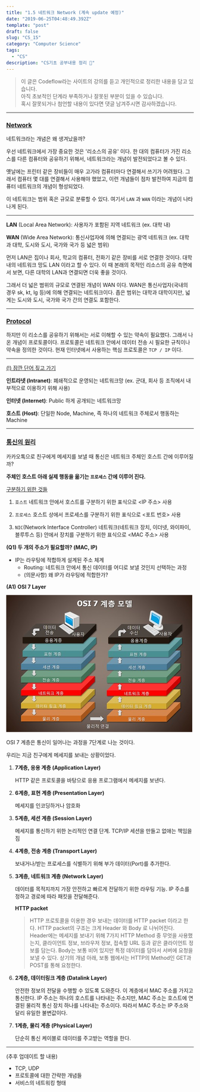 ```yaml
---
title: "1.5 네트워크 Network (계속 update 예정)"
date: "2019-06-25T04:48:49.392Z"
template: "post"
draft: false
slug: "CS_15"
category: "Computer Science"
tags:
  - "CS"
description: "CS기초 공부내용 정리 📖"
---
```


> 이 글은 Codeflow라는 사이트의 강의를 듣고 개인적으로 정리한 내용을 담고 있습니다.<br>
> 아직 초보적인 단계라 부족하거나 잘못된 부분이 있을 수 있습니다. <br>
> 혹시 잘못되거나 첨언할 내용이 있다면  댓글 남겨주시면 감사하겠습니다.
---

### <u>Network</u>

네트워크라는 개념은 왜 생겨났을까?

우선 네트워크에서 가장 중요한 것은 '리소스의 공유' 이다. 한 대의 컴퓨터가 가진 리소스를 다른 컴퓨터와 공유하기 위해서, 네트워크라는 개념이 발전되었다고 볼 수 있다.

옛날에는 프린터 같은 장비들이 매우 고가라 컴퓨터마다 연결해서 쓰기가 어려웠다. 그래서 컴퓨터 몇 대를 연결해서 사용해야 했었고, 이런 개념들이 점차 발전하여 지금의 컴퓨터 네트워크의 개념이 형성되었다.

이 네트워크는 범위 혹은 규모로 분류할 수 있다. 여기서 `LAN` 과 `WAN` 이라는 개념이 나타나게 된다.

---

**LAN** (Local Area Network): 사용자가 포함된 지역 네트워크 (ex. 대학 내)

**WAN** (Wide Area Network): 통신사업자에 의해 연결되는 광역 네트워크 (ex. 대학과 대학, 도시와 도시, 국가와 국가 등 넓은 범위)



먼저 LAN은 집이나 회사, 학교의 컴퓨터, 전화기 같은 장비를 서로 연결한 것이다. 대학 내의 네트워크 망도 LAN 이라고 할 수 있다. 이 때 본래의 목적인 리소스의 공유 측면에서 보면, 다른 대학의 LAN과 연결되면 더욱 좋을 것이다.

그래서 더 넓은 범위의 규모로 연결된 개념이 WAN 이다. WAN은 통신사업자(국내의 경우 sk, kt, lg 등)에 의해 연결되는 네트워크이다. 좁은 범위는 대학과 대학이지만, 넓게는 도시와 도시, 국가와 국가 간의 연결도 포함한다.

---

### <u>Protocol</u>

하지만 이 리소스를 공유하기 위해서는 서로 이해할 수 있는 약속이 필요했다. 그래서 나온 개념이 프로토콜이다. 프로토콜은 네트워크 안에서 데이터 전송 시 필요한 규칙이나 약속을 정의한 것이다. 현재 인터넷에서 사용하는 핵심 프로토콜은 `TCP / IP` 이다.

---

<u>(!) 잠깐 단어 짚고 가기</u>

**인트라넷 (Intranet)**: 폐쇄적으로 운영되는 네트워크망 (ex. 군대, 회사 등 조직에서 내부적으로 이용하기 위해 사용)

**인터넷 (Internet)**: Public 하게 공개되는 네트워크망

**호스트 (Host)**: 단일한 Node, Machine, 즉 하나의 네트워크 주체로서 행동하는 Machine

---

### <u>통신의 원리</u>

카카오톡으로 친구에게 메세지를 보낼 때 통신은 네트워크 주체인 호스트 간에 이루어질까?

**주체인 호스트 아래 실제 행동을 옮기는 `프로세스` 간에 이루어 진다.**

<u>구분하기 위한 것들</u>

1. `호스트` 네트워크 안에서 호스트를 구분하기 위한 표식으로 <IP 주소> 사용

2. `프로세스` 호스트 상에서 프로세스를 구분하기 위한 표식으로 <포트 번호> 사용
3. `NIC`(Network Interface Controller) 네트워크(네트워크 장치, 이더넷, 와이파이, 블루투스 등) 안에서 장치를 구분하기 위한 표식으로 <MAC 주소> 사용

**(Q1) 두 개의 주소가 필요할까? (MAC, IP)**

- IP는 라우팅에 적합하게 설계된 주소 체계
  - Routing: 네트워크 안에서 통신 데이터를 어디로 보낼 것인지 선택하는 과정
  - (의문사항) 왜 IP가 라우팅에 적합한가?

**(A1)** **OSI 7 Layer**

![OSI7layer](./OSI7layer.jpg)

OSI 7 계층은 통신이 일어나는 과정을 7단계로 나눈 것이다.

우리는 지금 친구에게 메세지를 보내는 상황이었다.

1. **7계층, 응용 계층 (Application Layer)**

   HTTP 같은 프로토콜을 바탕으로 응용 프로그램에서 메세지를 보낸다.

2. **6계층, 표현 계층 (Presentation Layer)**

   메세지를 인코딩하거나 암호화

3. **5계층, 세션 계층 (Session Layer)**

   메세지를 통신하기 위한 논리적인 연결 단계. TCP/IP 세션을 만들고 없애는 책임을 짐

4. **4계층, 전송 계층 (Transport Layer)**

   보내거나/받는 프로세스를 식별하기 위해 부가 데이터(Port)를 추가한다.

5. **3계층, 네트워크 계층 (Network Layer)**

   데이터를 목적지까지 가장 안전하고 빠르게 전달하기 위한 라우팅 기능. IP 주소를 정하고 경로에 따라 패킷을 전달해준다.

   **HTTP packet**

   > HTTP 프로토콜을 이용한 경우 보내는 데이터를 HTTP packet 이라고 한다. HTTP packet의 구조는 크게 Header 와 Body 로 나뉘어진다. Header에는 메세지를 보내기 위해 7가지 HTTP Method 중 무엇을 사용했는지, 클라이언트 정보, 브라우저 정보, 접속할 URL 등과 같은 클라이언트 정보를 담는다. Body는 보통 비어 있지만 특정 데이터를 담아서 서버에 요청을 보낼 수 있다. 상기의 개념 아래, 보통 웹에서는 HTTP의 Method인 GET과 POST를 통해 요청한다.

6. **2계층, 데이터링크 계층 (Datalink Layer)**

   안전한 정보의 전달을 수행할 수 있도록 도와준다. 이 계층에서 MAC 주소를 가지고 통신한다. IP 주소는 하나의 호스트를 나타내는 주소지만, MAC 주소는 호스트에 연결된 물리적 통신 장치 하나를 나타내는 주소이다. 따라서 MAC 주소는 IP 주소와 달리 유일한 불변값이다.

7. **1계층, 물리 계층 (Physical Layer)**

   단순히 통신 케이블로 데이터를 주고받는 역할을 한다.

---



(추후 업데이트 할 내용)

- TCP, UDP
- 프로토콜에 대한 간략한 개념들
- 서비스의 네트워킹 형태